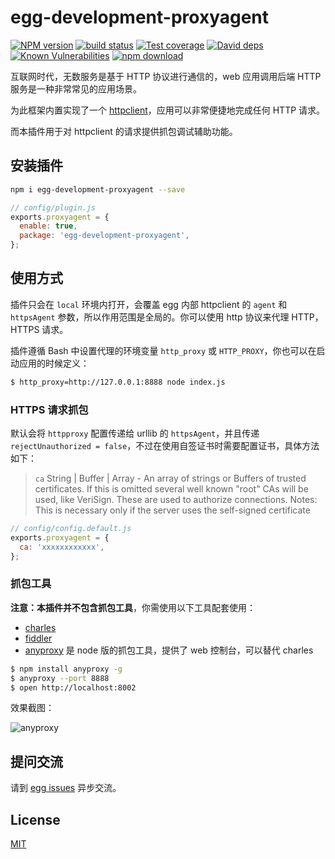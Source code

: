 # egg-development-proxyagent

[![NPM version][npm-image]][npm-url]
[![build status][travis-image]][travis-url]
[![Test coverage][codecov-image]][codecov-url]
[![David deps][david-image]][david-url]
[![Known Vulnerabilities][snyk-image]][snyk-url]
[![npm download][download-image]][download-url]

[npm-image]: https://img.shields.io/npm/v/egg-development-proxyagent.svg?style=flat-square
[npm-url]: https://npmjs.org/package/egg-development-proxyagent
[travis-image]: https://img.shields.io/travis/eggjs/egg-development-proxyagent.svg?style=flat-square
[travis-url]: https://travis-ci.org/eggjs/egg-development-proxyagent
[codecov-image]: https://img.shields.io/codecov/c/github/eggjs/egg-development-proxyagent.svg?style=flat-square
[codecov-url]: https://codecov.io/github/eggjs/egg-development-proxyagent?branch=master
[david-image]: https://img.shields.io/david/eggjs/egg-development-proxyagent.svg?style=flat-square
[david-url]: https://david-dm.org/eggjs/egg-development-proxyagent
[snyk-image]: https://snyk.io/test/npm/egg-development-proxyagent/badge.svg?style=flat-square
[snyk-url]: https://snyk.io/test/npm/egg-development-proxyagent
[download-image]: https://img.shields.io/npm/dm/egg-development-proxyagent.svg?style=flat-square
[download-url]: https://npmjs.org/package/egg-development-proxyagent

互联网时代，无数服务是基于 HTTP 协议进行通信的，web 应用调用后端 HTTP 服务是一种非常常见的应用场景。

为此框架内置实现了一个 [httpclient](https://eggjs.org/zh-cn/core/httpclient)，应用可以非常便捷地完成任何 HTTP 请求。

而本插件用于对 httpclient 的请求提供抓包调试辅助功能。

## 安装插件

```bash
npm i egg-development-proxyagent --save
```

```js
// config/plugin.js
exports.proxyagent = {
  enable: true,
  package: 'egg-development-proxyagent',
};
```

## 使用方式

插件只会在 `local` 环境内打开，会覆盖 egg 内部 httpclient 的 `agent` 和 `httpsAgent` 参数，所以作用范围是全局的。你可以使用 http 协议来代理 HTTP，HTTPS 请求。

插件遵循 Bash 中设置代理的环境变量 `http_proxy` 或 `HTTP_PROXY`，你也可以在启动应用的时候定义：

```bash
$ http_proxy=http://127.0.0.1:8888 node index.js
```

### HTTPS 请求抓包

默认会将 `httpproxy` 配置传递给 urllib 的 `httpsAgent`，并且传递 `rejectUnauthorized = false`，不过在使用自签证书时需要配置证书，具体方法如下：

> `ca` String | Buffer | Array - An array of strings or Buffers of trusted certificates. If this is omitted several well known "root" CAs will be used, like VeriSign. These are used to authorize connections. Notes: This is necessary only if the server uses the self-signed certificate

```js
// config/config.default.js
exports.proxyagent = {
  ca: 'xxxxxxxxxxxx',
};
```

### 抓包工具

**注意：本插件并不包含抓包工具**，你需使用以下工具配套使用：

- [charles](https://www.charlesproxy.com/)
- [fiddler](http://www.telerik.com/fiddler)
- [anyproxy](https://github.com/alibaba/anyproxy) 是 node 版的抓包工具，提供了 web 控制台，可以替代 charles

```bash
$ npm install anyproxy -g
$ anyproxy --port 8888
$ open http://localhost:8002
```

效果截图：

![anyproxy](https://cloud.githubusercontent.com/assets/227713/21976937/06a63694-dc0f-11e6-98b5-e9e279c4867c.png)

## 提问交流

请到 [egg issues](https://github.com/eggjs/egg/issues) 异步交流。

## License

[MIT](LICENSE)
